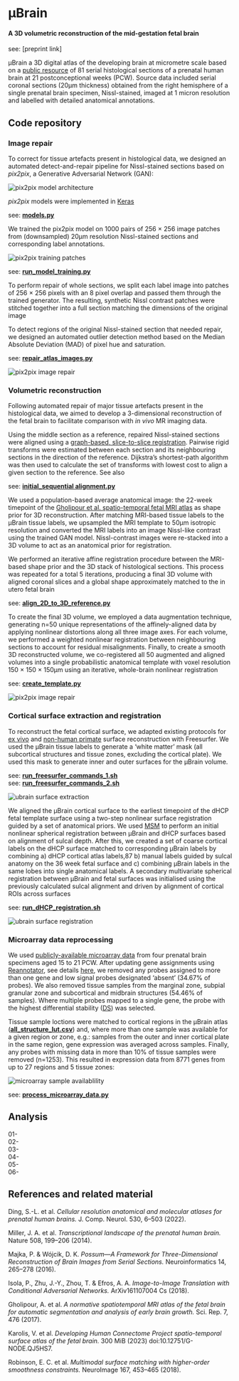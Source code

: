 # &mu;Brain
#### A 3D volumetric reconstruction of the mid-gestation fetal brain  

see: [preprint link]

&mu;Brain a 3D digital atlas of the developing brain at micrometre scale based on a [public resource](https://www.brainspan.org/) of 81 serial histological sections of a prenatal human brain at 21 postconceptional weeks (PCW). Source data included serial coronal sections (20μm thickness) obtained from the right hemisphere of a single prenatal brain specimen, Nissl-stained, imaged at 1 micron resolution and labelled with detailed anatomical annotations.

## Code repository
### Image repair
To correct for tissue artefacts present in histological data, we designed an automated detect-and-repair pipeline for Nissl-stained sections based on *pix2pix*, a Generative Adversarial Network (GAN):

![pix2pix model architecture](/docs/assets/images/architecture.png)  

*pix2pix* models were implemented in [Keras](https://www.tensorflow.org/guide/keras)

see: [**models.py**](/pix2pix/models.py)

We trained the pix2pix model on 1000 pairs of 256 × 256 image patches from (downsampled) 20μm resolution Nissl-stained sections and corresponding label annotations.

![pix2pix training patches](docs/assets/images/patches.png)  

see: [**run_model_training.py**](/pix2pix/run_model_training.py)  


To perform repair of whole sections, we split each label image into patches of 256 × 256 pixels with an 8 pixel overlap and passed them through the trained generator. The resulting, synthetic Nissl contrast patches were stitched together into a full section matching the dimensions of the original image

To detect regions of the original Nissl-stained section that needed repair, we designed an automated outlier detection method based on the Median Absolute Deviation (MAD) of pixel hue and saturation.

see: [**repair_atlas_images.py**](/repair_atlas_images.py)  

![pix2pix image repair](docs/assets/images/repaired.png)  



### Volumetric reconstruction
Following automated repair of major tissue artefacts present in the histological data, we aimed to develop a 3-dimensional reconstruction of the fetal brain to facilitate comparison with *in vivo* MR imaging data.

Using the middle section as a reference, repaired Nissl-stained sections were aligned using a [graph-based, slice-to-slice registration](https://github.com/pmajka/poSSum). Pairwise rigid transforms were estimated between each section and its neighbouring sections in the direction of the reference. Dijkstra’s shortest-path algorithm was then used to calculate the set of transforms with lowest cost to align a given section to the reference. See also

see: [**initial_sequential alignment.py**](/initial_sequential_alignment.py)

We used a population-based average anatomical image: the 22-week timepoint of the [Gholipour et al. spatio-temporal fetal MRI atlas](https://www.nature.com/articles/s41598-017-00525-w) as shape prior for 3D reconstruction. After matching MRI-based tissue labels to the μBrain tissue labels, we upsampled the MRI template to 50μm isotropic resolution and converted the MRI labels into an image Nissl-like contrast using the trained GAN model. Nissl-contrast images were re-stacked into a 3D volume to act as an anatomical prior for registration.

We performed an iterative affine registration procedure between the MRI-based shape prior and the 3D stack of histological sections. This process was repeated for a total 5 iterations, producing a final 3D volume with aligned coronal slices and a global shape approximately matched to the in utero fetal brain

see: [**align_2D_to_3D_reference.py**](/align_2D_to_3D_reference.py)

To create the final 3D volume, we employed a data augmentation technique, generating n=50 unique representations of the affinely-aligned data by applying nonlinear distortions along all three image axes. For each volume, we performed a weighted nonlinear registration between neighbouring sections to account for residual misalignments. Finally, to create a smooth 3D reconstructed volume, we co-registered all 50 augmented and aligned volumes into a single probabilistic anatomical template with voxel resolution 150 × 150 × 150μm using an iterative, whole-brain nonlinear registration

see: [**create_template.py**](/create_template.py)

![pix2pix image repair](docs/assets/images/reconstruction.png)  


### Cortical surface extraction and registration
To reconstruct the fetal cortical surface, we adapted existing protocols for [ex vivo](https://freesurfer.net/fswiki/ExVivo) and [non-human primate](https://prime-re.github.io/) surface reconstruction with Freesurfer. We used the μBrain tissue labels to generate a ‘white matter’ mask (all subcortical structures and tissue zones, excluding the cortical plate). We used this mask to generate inner and outer surfaces for the μBrain volume.

see: [**run_freesurfer_commands_1.sh**](surface_alignments/run_freesurfer_commands_1.sh)  
see: [**run_freesurfer_commands_2.sh**](surface_alignments/run_freesurfer_commands_2.sh)

![ubrain surface extraction](docs/assets/images/mesh.png)  

We aligned the μBrain cortical surface to the earliest timepoint of the dHCP fetal template surface using a two-step nonlinear surface registration guided by a set of anatomical priors. We used [MSM](https://github.com/ecr05/MSM_HOCR/) to perform an initial nonlinear spherical registration between μBrain and dHCP surfaces based on alignment of sulcal depth. After this, we created a set of coarse cortical labels on the dHCP surface matched to corresponding μBrain labels by combining a) dHCP cortical atlas labels,87 b) manual labels guided by sulcal anatomy on the 36 week fetal surface and c) combining μBrain labels in the same lobes into single anatomical labels. A secondary multivariate spherical registration between μBrain and fetal surfaces was initialised using the previously calculated sulcal alignment and driven by alignment of cortical ROIs across surfaces

see: [**run_dHCP_registration.sh**](surface_alignments/run_dHCP_registration.sh)  

![ubrain surface registration](docs/assets/images/registration.png)  


### Microarray data reprocessing

We used [publicly-available microarray data](https://www.brainspan.org/lcm/search/index.html) from four prenatal brain specimens aged 15 to 21 PCW. After updating gene assignments using [Reannotator](https://journals.plos.org/plosone/article?id=10.1371/journal.pone.0139516), see details [here](https://github.com/BMHLab/AHBAprocessing/blob/master/code/dataProcessing/README_Reannotator.txt), we removed any probes assigned to more than one gene and low signal probes designated ‘absent’ (34.67% of probes). We also removed tissue samples from the marginal zone, subpial granular zone and subcortical and midbrain structures (54.46% of samples). Where multiple probes mapped to a single gene, the probe with the highest differential stability ([DS](https://www.ncbi.nlm.nih.gov/pmc/articles/PMC4700510/)) was selected.

Tissue sample loctions were matched to cortical regions in the μBrain atlas ([**all_structure_lut.csv**](MicroarrayData/all_structure_lut.csv)) and, where more than one sample was available for a given region or zone, e.g.: samples from the outer and inner cortical plate in the same region, gene expression was averaged across samples. Finally, any probes with missing data in more than 10% of tissue samples were removed (n=1253). This resulted in expression data from 8771 genes from up to 27 regions and 5 tissue zones:

![microarray sample availablility](docs/assets/images/microarray.png)  

see: [**process_microarray_data.py**](MicroarrayData/process_microarray_data.py)

## Analysis
01-  
02-  
03-  
04-  
05-  
06-  

## References and related material
Ding, S.-L. et al. *Cellular resolution anatomical and molecular atlases for prenatal human brains.* J. Comp. Neurol. 530, 6–503 (2022).  

Miller, J. A. et al. *Transcriptional landscape of the prenatal human brain.* Nature 508, 199–206 (2014).  

Majka, P. & Wójcik, D. K. *Possum—A Framework for Three-Dimensional Reconstruction of Brain Images from Serial Sections.* Neuroinformatics 14, 265–278 (2016).  

Isola, P., Zhu, J.-Y., Zhou, T. & Efros, A. A. *Image-to-Image Translation with Conditional Adversarial Networks.* ArXiv161107004 Cs (2018).

Gholipour, A. et al. *A normative spatiotemporal MRI atlas of the fetal brain for automatic segmentation and analysis of early brain growth.* Sci. Rep. 7, 476 (2017).

Karolis, V. et al. *Developing Human Connectome Project spatio-temporal surface atlas of the fetal brain.* 300 MiB (2023) doi:10.12751/G-NODE.QJ5HS7.

Robinson, E. C. et al. *Multimodal surface matching with higher-order smoothness constraints.* NeuroImage 167, 453–465 (2018).
